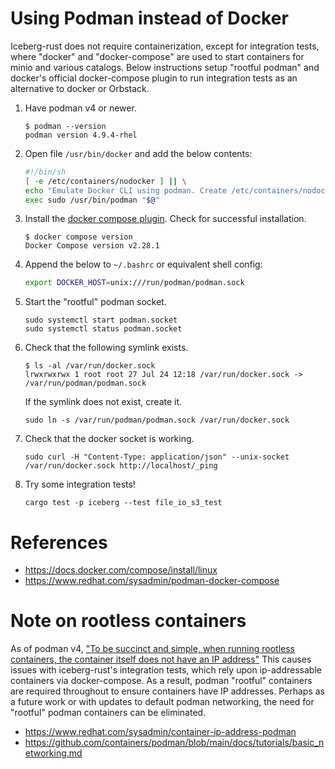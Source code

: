 <!--
  ~ Licensed to the Apache Software Foundation (ASF) under one
  ~ or more contributor license agreements.  See the NOTICE file
  ~ distributed with this work for additional information
  ~ regarding copyright ownership.  The ASF licenses this file
  ~ to you under the Apache License, Version 2.0 (the
  ~ "License"); you may not use this file except in compliance
  ~ with the License.  You may obtain a copy of the License at
  ~
  ~   http://www.apache.org/licenses/LICENSE-2.0
  ~
  ~ Unless required by applicable law or agreed to in writing,
  ~ software distributed under the License is distributed on an
  ~ "AS IS" BASIS, WITHOUT WARRANTIES OR CONDITIONS OF ANY
  ~ KIND, either express or implied.  See the License for the
  ~ specific language governing permissions and limitations
  ~ under the License.
-->

# Using Podman instead of Docker

Iceberg-rust does not require containerization, except for integration tests, where "docker" and "docker-compose" are used to start containers for minio and various catalogs. Below instructions setup "rootful podman" and docker's official docker-compose plugin to run integration tests as an alternative to docker or Orbstack. 

1. Have podman v4 or newer.
    ```console
    $ podman --version
    podman version 4.9.4-rhel
    ```

2. Open file `/usr/bin/docker` and add the below contents:
    ```bash
    #!/bin/sh
    [ -e /etc/containers/nodocker ] || \
    echo "Emulate Docker CLI using podman. Create /etc/containers/nodocker to quiet msg." >&2
    exec sudo /usr/bin/podman "$@"
    ```

3. Install the [docker compose plugin](https://docs.docker.com/compose/install/linux). Check for successful installation.
    ```console
    $ docker compose version
    Docker Compose version v2.28.1
    ```

4. Append the below to `~/.bashrc` or equivalent shell config:
    ```bash
    export DOCKER_HOST=unix:///run/podman/podman.sock
    ```

5. Start the "rootful" podman socket.
    ```shell
    sudo systemctl start podman.socket
    sudo systemctl status podman.socket
    ```

6. Check that the following symlink exists.
    ```console
    $ ls -al /var/run/docker.sock
    lrwxrwxrwx 1 root root 27 Jul 24 12:18 /var/run/docker.sock -> /var/run/podman/podman.sock
    ```
    If the symlink does not exist, create it.
    ```shell
    sudo ln -s /var/run/podman/podman.sock /var/run/docker.sock
    ```

7. Check that the docker socket is working.
    ```shell
    sudo curl -H "Content-Type: application/json" --unix-socket /var/run/docker.sock http://localhost/_ping
    ```

8. Try some integration tests!
    ```shell
    cargo test -p iceberg --test file_io_s3_test
    ```

# References

* <https://docs.docker.com/compose/install/linux>
* <https://www.redhat.com/sysadmin/podman-docker-compose>

# Note on rootless containers

As of podman v4, ["To be succinct and simple, when running rootless containers, the container itself does not have an IP address"](https://www.redhat.com/sysadmin/container-ip-address-podman) This causes issues with iceberg-rust's integration tests, which rely upon ip-addressable containers via docker-compose. As a result, podman "rootful" containers are required throughout to ensure containers have IP addresses. Perhaps as a future work or with updates to default podman networking, the need for "rootful" podman containers can be eliminated.

* <https://www.redhat.com/sysadmin/container-ip-address-podman>
* <https://github.com/containers/podman/blob/main/docs/tutorials/basic_networking.md>
